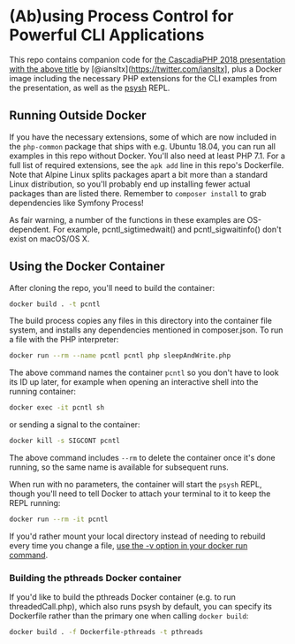 # (Ab)using Process Control for Powerful CLI Applications

This repo contains companion code for [the CascadiaPHP 2018 presentation with the above title](https://ian.im/pcntl18) by [@iansltx](https://twitter.com/iansltx], plus a Docker image including the necessary PHP extensions for the CLI examples from the presentation, as well as the [psysh](https://psysh.org/) REPL.

## Running Outside Docker

If you have the necessary extensions, some of which are now included in the `php-common` package that ships with e.g. Ubuntu 18.04, you can run all examples in this repo without Docker. You'll also need at least PHP 7.1. For a full list of required extensions, see the `apk add` line in this repo's Dockerfile. Note that Alpine Linux splits packages apart a bit more than a standard Linux distribution, so you'll probably end up installing fewer actual packages than are listed there. Remember to `composer install` to grab dependencies like Symfony Process!

As fair warning, a number of the functions in these examples are OS-dependent. For example,  pcntl_sigtimedwait() and pcntl_sigwaitinfo() don't exist on macOS/OS X.

## Using the Docker Container

After cloning the repo, you'll need to build the container:

```bash
docker build . -t pcntl
```

The build process copies any files in this directory into the container file system, and installs any dependencies mentioned in composer.json. To run a file with the PHP interpreter:

```bash
docker run --rm --name pcntl pcntl php sleepAndWrite.php
```

The above command names the container `pcntl` so you don't have to look its ID up later, for example when opening an interactive shell into the running container:

```bash
docker exec -it pcntl sh
```

or sending a signal to the container:

```bash
docker kill -s SIGCONT pcntl
```

The above command includes `--rm` to delete the container once it's done running, so the same name is available for subsequent runs.

When run with no parameters, the container will start the `psysh` REPL, though you'll need to tell Docker to attach your terminal to it to keep the REPL running:

```bash
docker run --rm -it pcntl
```

If you'd rather mount your local directory instead of needing to rebuild every time you change a file, [use the -v option in your docker run command](https://docs.docker.com/engine/reference/commandline/run/#mount-volume--v---read-only).

### Building the pthreads Docker container

If you'd like to build the pthreads Docker container (e.g. to run threadedCall.php), which also runs psysh by default, you can specify its Dockerfile rather than the primary one when calling `docker build`:

```bash
docker build . -f Dockerfile-pthreads -t pthreads
````

